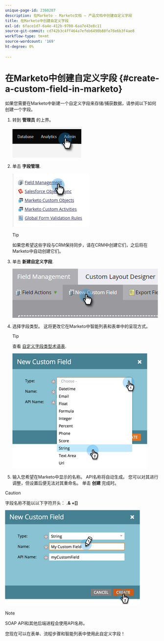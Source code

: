 ```yaml
---
unique-page-id: 2360287
description: 在Marketo - Marketo文档 — 产品文档中创建自定义字段
title: 在Marketo中创建自定义字段
exl-id: 6face1d7-6a4e-412b-9708-6aa7e43e8c11
source-git-commit: cd742b3c4ff464a7efeb6490b88fe78e6b3f4ae8
workflow-type: tm+mt
source-wordcount: '169'
ht-degree: 0%

---
```


# 在Marketo中创建自定义字段 {#create-a-custom-field-in-marketo}

如果您需要在Marketo中新建一个自定义字段来存储/捕获数据，请参阅以下如何创建一个字段。

1. 转到 **管理员** 的上界。

   ![](assets/create-a-custom-field-in-marketo-1.png)

1. 单击 **字段管理**.

   ![](assets/create-a-custom-field-in-marketo-2.png)

   >[!TIP]
   >
   >如果您希望这些字段与CRM保持同步，请在CRM中创建它们，之后将在Marketo中自动创建它们。

1. 单击 **新建自定义字段**.

   ![](assets/create-a-custom-field-in-marketo-3.png)

1. 选择字段类型。 这将更改它在Marketo中智能列表和表单中的呈现方式。

   >[!TIP]
   >
   >查看 [自定义字段类型术语表](/help/marketo/product-docs/administration/field-management/custom-field-type-glossary.md).

   ![](assets/create-a-custom-field-in-marketo-4.png)

1. 输入您希望在Marketo中显示的名称。 API名称将自动生成。 您可以对其进行调整，但设置后便无法对其重命名。 单击 **创建** 完成时。

>[!CAUTION]
>
>字段名称不能以以下字符开头： **.&amp; +[]**

![](assets/create-a-custom-field-in-marketo-5.png)

>[!NOTE]
>
>SOAP API和其他后端进程会使用API名称。

您现在可以在表单、流程步骤和智能列表中使用此自定义字段！
